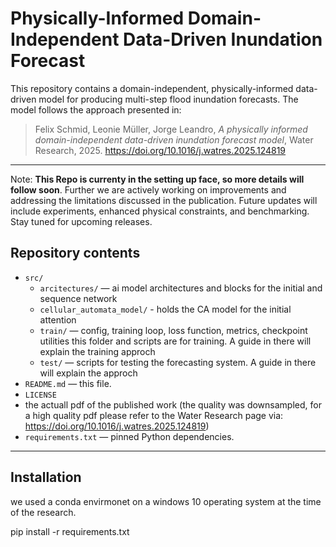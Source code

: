 # Physically-Informed Domain-Independent Data-Driven Inundation Forecast

This repository contains a domain-independent, physically-informed data-driven model for producing multi-step flood inundation forecasts. The model follows the approach presented in:

> Felix Schmid, Leonie Müller, Jorge Leandro, *A physically informed domain-independent data-driven inundation forecast model*, Water Research, 2025. https://doi.org/10.1016/j.watres.2025.124819
---

Note: **This Repo is currenty in the setting up face, so more details will follow soon**. Further we are actively working on improvements and addressing the limitations discussed in the publication.
Future updates will include experiments, enhanced physical constraints, and benchmarking.
Stay tuned for upcoming releases.

## Repository contents

- `src/`
  - `arcitectures/` — ai model architectures and blocks for the initial and sequence network
  - `cellular_automata_model/` - holds the CA model for the initial attention
  - `train/` — config, training loop, loss function, metrics, checkpoint utilities this folder and scripts are for training. A guide in there will explain the training approch
  - `test/`  — scripts for testing the forecasting system. A guide in there will explain the approch
- `README.md` — this file.
- `LICENSE`
-  the actuall pdf of the published work (the quality was downsampled, for a high quality pdf please refer to the Water Research page via: https://doi.org/10.1016/j.watres.2025.124819) 
- `requirements.txt` — pinned Python dependencies.
  
---

## Installation
we used a conda envirmonet on a windows 10 operating system at the time of the research. 

pip install -r requirements.txt

